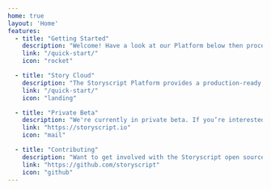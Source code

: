 ```yaml
---
home: true
layout: 'Home'
features:
  - title: "Getting Started"
    description: "Welcome! Have a look at our Platform below then proceed to Quick Start."
    link: "/quick-start/"
    icon: "rocket"

  - title: "Story Cloud"
    description: "The Storyscript Platform provides a production-ready, scalable microservice environment."
    link: "/quick-start/"
    icon: "landing"

  - title: "Private Beta"
    description: "We're currently in private beta. If you’re interested in joining you can request an invite by filling out a form."
    link: "https://storyscript.io"
    icon: "mail"

  - title: "Contributing"
    description: "Want to get involved with the Storyscript open source ecosystem? The entire platform is open source in GitHub."
    link: "https://github.com/storyscript"
    icon: "github"
---
```

